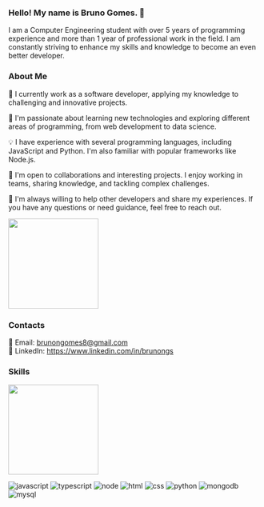 ### Hello! My name is Bruno Gomes. 👋
I am a Computer Engineering student with over 5 years of programming experience and more than 1 year of professional work in the field. I am constantly striving to enhance my skills and knowledge to become an even better developer.

### About Me
🔭 I currently work as a software developer, applying my knowledge to challenging and innovative projects.

🌱 I'm passionate about learning new technologies and exploring different areas of programming, from web development to data science.

💡 I have experience with several programming languages, including JavaScript and Python. I'm also familiar with popular frameworks like Node.js.

🤝 I'm open to collaborations and interesting projects. I enjoy working in teams, sharing knowledge, and tackling complex challenges.

💬 I'm always willing to help other developers and share my experiences. If you have any questions or need guidance, feel free to reach out.

<img height="180em" src="https://github-readme-stats.vercel.app/api?username=brunongomes&show_icons=true&theme=dark&include_all_commits=true&count_private=true"/>


### Contacts
📧 Email: brunongomes8@gmail.com <br/>
💼 LinkedIn: https://www.linkedin.com/in/brunongs <br/>

### Skills

<img height="180em" src="https://github-readme-stats.vercel.app/api/top-langs/?username=brunongomes&layout=compact&langs_count=7&theme=dark"/>

![javascript](https://img.shields.io/badge/JavaScript-F7DF1E?style=for-the-badge&logo=javascript&logoColor=black)
![typescript](https://img.shields.io/badge/TypeScript-007ACC?style=for-the-badge&logo=typescript&logoColor=white)
![node](https://img.shields.io/badge/Node.js-43853D?style=for-the-badge&logo=node.js&logoColor=white)
![html](https://img.shields.io/badge/HTML5-E34F26?style=for-the-badge&logo=html5&logoColor=white)
![css](https://img.shields.io/badge/CSS3-1572B6?style=for-the-badge&logo=css3&logoColor=white)
![python](https://img.shields.io/badge/Python-3776AB?style=for-the-badge&logo=python&logoColor=white)
![mongodb](https://img.shields.io/badge/MongoDB-4EA94B?style=for-the-badge&logo=mongodb&logoColor=white)
![mysql](https://img.shields.io/badge/MySQL-005C84?style=for-the-badge&logo=mysql&logoColor=white)
